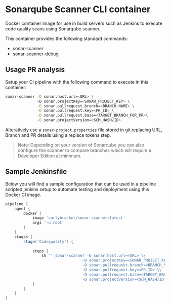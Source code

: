 # Sonarqube Scanner CLI container
Docker container image for use in build servers such as Jenkins to execute code quality scans using Sonarqube scanner.

This container provides the following standard commands:
 * sonar-scanner
 * sonar-scanner-debug

## Usage PR analysis
Setup your CI pipeline with the following command to execute in this container:
```bash
sonar-scanner -D sonar.host.url=<URL> \ 
              -D sonar.projectKey=<SONAR_PROJECT_KEY> \
              -D sonar.pullrequest.branch=<BRANCH_NAME> \
              -D sonar.pullrequest.key=<PR_ID> \
              -D sonar.pullrequest.base=<TARGET_BRANCH_FOR_PR>\
              -D sonar.projectVersion=<SCM_HASH/ID>
```

Alteratively use a `sonar-project.properties` file stored in git replacing URL, Branch and PR details using a replace tokens step.

>Note: Depending on your version of Sonarqube you can also configure the scanner to compare branches which will require a Developer Edition at minimum.

## Sample Jenkinsfile
Below you will find a sample configuration that can be used in a pipeline scripted jenkins setup to automate testing and deployment using this Docker CI image.


```groovy
pipeline {
    agent { 
        docker { 
            image 'curlybracket/sonar-scanner:latest' 
            args '-u root'
        }
    }
    stages {
		stage('Codequality') {
			
            steps {
                sh '''sonar-scanner -D sonar.host.url=<URL> \\
                                  -D sonar.projectKey=<SONAR_PROJECT_KEY> \\
                                  -D sonar.pullrequest.branch=<BRANCH_NAME> \\
                                  -D sonar.pullrequest.key=<PR_ID> \\
                                  -D sonar.pullrequest.base=<TARGET_BRANCH_FOR_PR> \\
                                  -D sonar.projectVersion=<SCM_HASH/ID>'''
			}
        }
    }
}
```
